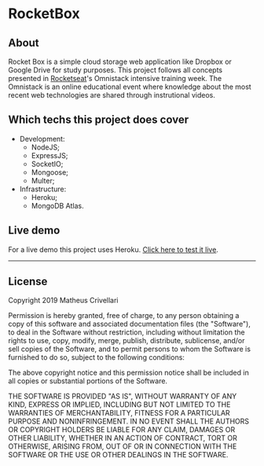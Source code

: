# RocketBox

## About

Rocket Box is a simple cloud storage web application like Dropbox or Google Drive for study purposes. This project follows all concepts presented in [Rocketseat](https://rocketseat.com.br/)'s Omnistack intensive training week. The Omnistack is an online educational event where knowledge about the most recent web technologies are shared through instrutional videos.

## Which techs this project does cover

- Development:
  - NodeJS;
  - ExpressJS;
  - SocketIO;
  - Mongoose;
  - Multer;
- Infrastructure:
  - Heroku;
  - MongoDB Atlas.

## Live demo

For a live demo this project uses Heroku. [Click here to test it live](http://omnistack-teco.herokuapp.com/).

--- 

## License
Copyright 2019 Matheus Crivellari

Permission is hereby granted, free of charge, to any person obtaining a copy of this software and associated documentation files (the "Software"), to deal in the Software without restriction, including without limitation the rights to use, copy, modify, merge, publish, distribute, sublicense, and/or sell copies of the Software, and to permit persons to whom the Software is furnished to do so, subject to the following conditions:

The above copyright notice and this permission notice shall be included in all copies or substantial portions of the Software.

THE SOFTWARE IS PROVIDED "AS IS", WITHOUT WARRANTY OF ANY KIND, EXPRESS OR IMPLIED, INCLUDING BUT NOT LIMITED TO THE WARRANTIES OF MERCHANTABILITY, FITNESS FOR A PARTICULAR PURPOSE AND NONINFRINGEMENT. IN NO EVENT SHALL THE AUTHORS OR COPYRIGHT HOLDERS BE LIABLE FOR ANY CLAIM, DAMAGES OR OTHER LIABILITY, WHETHER IN AN ACTION OF CONTRACT, TORT OR OTHERWISE, ARISING FROM, OUT OF OR IN CONNECTION WITH THE SOFTWARE OR THE USE OR OTHER DEALINGS IN THE SOFTWARE.